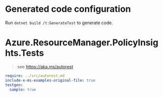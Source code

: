 # Generated code configuration

Run `dotnet build /t:GenerateTest` to generate code.

# Azure.ResourceManager.PolicyInsights.Tests

> see https://aka.ms/autorest
``` yaml
require: ../src/autorest.md
include-x-ms-examples-original-file: true
testgen:
  sample: true
```
